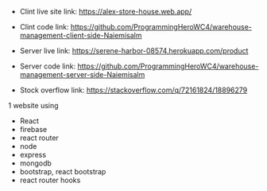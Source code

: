 * Clint live site link:  https://alex-store-house.web.app/
* Clint code link:   https://github.com/ProgrammingHeroWC4/warehouse-management-client-side-Naiemisalm

* Server live link:   https://serene-harbor-08574.herokuapp.com/product
* Server code link:   https://github.com/ProgrammingHeroWC4/warehouse-management-server-side-Naiemisalm

* Stock overflow link:  https://stackoverflow.com/q/72161824/18896279


1 website using
*  React 
*  firebase
*  react router
*  node 
*  express
*  mongodb
* bootstrap, react bootstrap
* react router hooks

